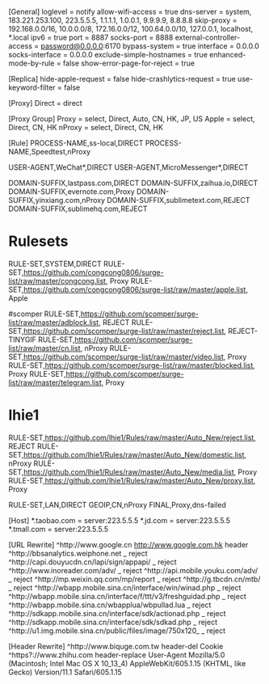 [General]
loglevel = notify
allow-wifi-access = true
dns-server = system, 183.221.253.100, 223.5.5.5, 1.1.1.1, 1.0.0.1, 9.9.9.9, 8.8.8.8
skip-proxy = 192.168.0.0/16, 10.0.0.0/8, 172.16.0.0/12, 100.64.0.0/10, 127.0.0.1, localhost, *.local
ipv6 = true
port = 8887
socks-port = 8888
external-controller-access = password@0.0.0.0:6170
bypass-system = true
interface = 0.0.0.0
socks-interface = 0.0.0.0
exclude-simple-hostnames = true
enhanced-mode-by-rule = false
show-error-page-for-reject = true

[Replica]
hide-apple-request = false
hide-crashlytics-request = true
use-keyword-filter = false

[Proxy]
Direct = direct


[Proxy Group]
Proxy = select, Direct, Auto, CN, HK, JP, US
Apple = select, Direct, CN, HK
nProxy = select, Direct, CN, HK


[Rule]
PROCESS-NAME,ss-local,DIRECT
PROCESS-NAME,Speedtest,nProxy

USER-AGENT,WeChat*,DIRECT
USER-AGENT,MicroMessenger*,DIRECT

DOMAIN-SUFFIX,lastpass.com,DIRECT
DOMAIN-SUFFIX,zaihua.io,DIRECT
DOMAIN-SUFFIX,evernote.com,Proxy
DOMAIN-SUFFIX,yinxiang.com,nProxy
DOMAIN-SUFFIX,sublimetext.com,REJECT
DOMAIN-SUFFIX,sublimehq.com,REJECT

# Rulesets
RULE-SET,SYSTEM,DIRECT
RULE-SET,https://github.com/congcong0806/surge-list/raw/master/congcong.list, Proxy
RULE-SET,https://github.com/congcong0806/surge-list/raw/master/apple.list, Apple

#scomper
RULE-SET,https://github.com/scomper/surge-list/raw/master/adblock.list, REJECT
RULE-SET,https://github.com/scomper/surge-list/raw/master/reject.list, REJECT-TINYGIF
RULE-SET,https://github.com/scomper/surge-list/raw/master/cn.list, nProxy
RULE-SET,https://github.com/scomper/surge-list/raw/master/video.list, Proxy
RULE-SET,https://github.com/scomper/surge-list/raw/master/blocked.list, Proxy
RULE-SET,https://github.com/scomper/surge-list/raw/master/telegram.list, Proxy

# lhie1
RULE-SET,https://github.com/lhie1/Rules/raw/master/Auto_New/reject.list, REJECT
RULE-SET,https://github.com/lhie1/Rules/raw/master/Auto_New/domestic.list, nProxy
RULE-SET,https://github.com/lhie1/Rules/raw/master/Auto_New/media.list, Proxy
RULE-SET,https://github.com/lhie1/Rules/raw/master/Auto_New/proxy.list, Proxy

RULE-SET,LAN,DIRECT
GEOIP,CN,nProxy
FINAL,Proxy,dns-failed

[Host]
*.taobao.com = server:223.5.5.5
*.jd.com = server:223.5.5.5
*.tmall.com = server:223.5.5.5

[URL Rewrite]
^http://www\.google\.cn http://www.google.com.hk header
^http://bbsanalytics\.weiphone\.net _ reject
^http://capi\.douyucdn\.cn/lapi/sign/appapi/ _ reject
^http://www\.inoreader\.com/adv/ _ reject
^http://api\.mobile\.youku\.com/adv/ _ reject
^http://mp\.weixin\.qq\.com/mp/report _ reject
^http://g\.tbcdn\.cn/mtb/ _ reject
^http://wbapp\.mobile\.sina\.cn/interface/win/winad\.php _ reject
^http://wbapp\.mobile\.sina\.cn/interface/f/ttt/v3/freshguidad\.php _ reject
^http://wbapp\.mobile\.sina\.cn/wbapplua/wbpullad\.lua _ reject
^http://sdkapp\.mobile\.sina\.cn/interface/sdk/actionad\.php _ reject
^http://sdkapp\.mobile\.sina\.cn/interface/sdk/sdkad\.php _ reject
^http://u1\.img\.mobile\.sina\.cn/public/files/image/750x120_ _ reject

[Header Rewrite]
^http://www\.biquge\.com\.tw header-del Cookie
^https?://www\.zhihu\.com header-replace User-Agent Mozilla/5.0 (Macintosh; Intel Mac OS X 10_13_4) AppleWebKit/605.1.15 (KHTML, like Gecko) Version/11.1 Safari/605.1.15
